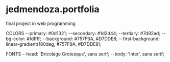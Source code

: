 # jedmendoza.portfolia
final project in web programming

COLORS
--primary: #0d1321;
--secondary: #1d2d44;
--tertiary: #7d92ad;
--bg-color: #fdffff;
--background: #757F9A, #D7DDE8;
--first-background: linear-gradient(180deg, #757F9A, #D7DDE8);

FONTS
--head: 'Bricolage Grotesque', sans serif;
--body: 'Inter', sans serif;
